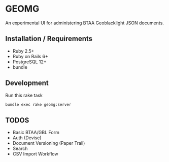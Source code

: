 # GEOMG

An experimental UI for administering BTAA Geoblacklight JSON documents.

## Installation / Requirements

* Ruby 2.5+
* Ruby on Rails 6+
* PostgreSQL 12+
* bundle

## Development

Run this rake task

```bash
bundle exec rake geomg:server
```

## TODOS

* Basic BTAA/GBL Form
* Auth (Devise)
* Document Versioning (Paper Trail)
* Search
* CSV Import Workflow
